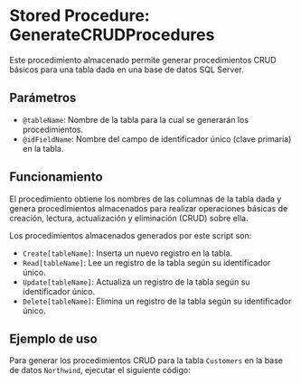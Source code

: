 <!-- PROCEDURE TO GENERATE CRUD PROCEDURES -->

<h1>Stored Procedure: GenerateCRUDProcedures</h1>

<p>Este procedimiento almacenado permite generar procedimientos CRUD básicos para una tabla dada en una base de datos SQL Server.</p>

<h2>Parámetros</h2>

<ul>
  <li><code>@tableName</code>: Nombre de la tabla para la cual se generarán los procedimientos.</li>
  <li><code>@idFieldName</code>: Nombre del campo de identificador único (clave primaria) en la tabla.</li>
</ul>

<h2>Funcionamiento</h2>

<p>El procedimiento obtiene los nombres de las columnas de la tabla dada y genera procedimientos almacenados para realizar operaciones básicas de creación, lectura, actualización y eliminación (CRUD) sobre ella.</p>

<p>Los procedimientos almacenados generados por este script son:</p>

<ul>
  <li><code>Create[tableName]</code>: Inserta un nuevo registro en la tabla.</li>
  <li><code>Read[tableName]</code>: Lee un registro de la tabla según su identificador único.</li>
  <li><code>Update[tableName]</code>: Actualiza un registro de la tabla según su identificador único.</li>
  <li><code>Delete[tableName]</code>: Elimina un registro de la tabla según su identificador único.</li>
</ul>

<h2>Ejemplo de uso</h2>

<p>Para generar los procedimientos CRUD para la tabla <code>Customers</code> en la base de datos <code>Northwind</code>, ejecutar el siguiente código:</p>
